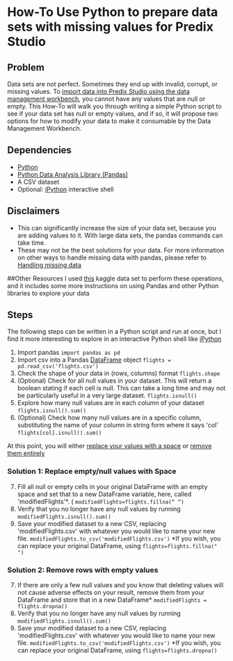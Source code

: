 
# How-To Use Python to prepare data sets with missing values for Predix Studio
## Problem 
Data sets are not perfect. Sometimes they end up with invalid, corrupt, or missing values. To [import data into Predix Studio using the data management workbench](https://bitstew.atlassian.net/wiki/spaces/GDDN/pages/101286250/Data+Management+Workbench), you cannot have any values that are null or empty. This How-To will walk you through writing a simple Python script to see if your data set has null or empty values, and if so, it will propose two options for how to modify your data to make it consumable by the Data Management Workbench.

## Dependencies
- [Python](https://www.python.org/downloads/)
- [Python Data Analysis Library (Pandas) ](https://pandas.pydata.org/pandas-docs/stable/install.html#installing-from-pypi)
- A CSV dataset
- Optional: [iPython](https://ipython.org/) interactive shell

## Disclaimers
- This can significantly increase the size of your data set, because you are adding values to it. With large data sets, the pandas commands can take time.
- These may not be the best solutions for your data. For more information on other ways to handle missing data with pandas, please refer to [Handling missing data](https://pandas.pydata.org/pandas-docs/stable/missing_data.html)

##Other Resources 
I used [this](https://www.kaggle.com/usdot/flight-delays) kaggle data set to perform these operations, and it includes some more instructions on using Pandas and other Python libraries to explore your data


## Steps
The following steps can be written in a Python script and run at once, but I find it more interesting to explore in an interactive Python shell like [iPython](https://ipython.org/)

1. Import pandas `import pandas as pd`
2. Import csv into a Pandas [DataFrame](https://pandas.pydata.org/pandas-docs/stable/generated/pandas.DataFrame.html) object `flights = pd.read_csv('flights.csv')`
3. Check the shape of your data in (rows, columns) format `flights.shape`
3. (Optional) Check for all null values in your dataset. This will return a boolean stating if each cell is null. This can take a long time and may not be particularly useful in a very large dataset. `flights.isnull()`
4. Explore how many null values are in each column of your dataset `flights.isnull().sum()`
5. (Optional) Check how many null values are in a specific column, substituting the name of your column in string form where it says 'col' `flights[col].isnull().sum()`

At this point, you will either [replace your values with a space](#sol1) or [remove them entirely](#sol2)
### Solution 1: Replace empty/null values with Space <a id="sol1"></a>

7. Fill all null or empty cells in your original DataFrame with an empty space and set that to a new DataFrame variable, here, called 'modifiedFlights'*. ( `modifiedFlights=flights.fillna(“ “)`
8. Verify that you no longer have any null values by running `modifiedFlights.isnull().sum()`
9. Save your modified dataset to a new CSV, replacing 'modifiedFlights.csv' with whatever you would like to name your new file. `modifiedFlights.to_csv('modifiedFlights.csv')`
*If you wish, you can replace your original DataFrame, using `flights=flights.fillna(" ")`

### Solution 2: Remove rows with empty values <a id="sol2"></a>
7. If there are only a few null values and you know that deleting values will not cause adverse effects on your result, remove them from your DataFrame and store that in a new DataFrame* `modifiedFlights = flights.dropna()`
8. Verify that you no longer have any null values by running `modifiedFlights.isnull().sum()`
9. Save your modified dataset to a new CSV, replacing 'modifiedFlights.csv' with whatever you would like to name your new file. `modifiedFlights.to_csv('modifiedFlights.csv')`
*If you wish, you can replace your original DataFrame, using `flights=flights.dropna()`


